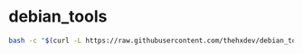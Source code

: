 # debian_tools

```bash
bash -c "$(curl -L https://raw.githubusercontent.com/thehxdev/debian_tools/main/install.sh)"
```
